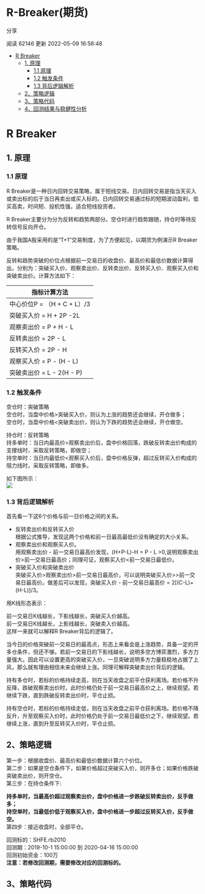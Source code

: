 # R-Breaker(期货)

分享

阅读 62146
 更新 2022-05-09 16:56:48

* [R Breaker](#95e32de9cbc3c066)
  + [1. 原理](#4d68e06c45acd2a2)
    - [1.1 原理](#6a0fbf342f63eb77)
    - [1.2 触发条件](#cee22b7a4e233343)
    - [1.3 背后逻辑解析](#3984987f6bbb6f35)
  + [2、策略逻辑](#b8a3058d88bf3ad2)
  + [3、策略代码](#caba9bac1a6a5be2)
  + [4、回测结果与稳健性分析](#017ce2183a41051c)

# R Breaker

## 1. 原理

### 1.1 原理

R Breaker是一种日内回转交易策略，属于短线交易。日内回转交易是指当天买入或卖出标的后于当日再卖出或买入标的。日内回转交易通过标的短期波动盈利，低买高卖，时间短、投机性强，适合短线投资者。

R Breaker主要分为分为反转和趋势两部分。空仓时进行趋势跟随，持仓时等待反转信号反向开仓。

由于我国A股采用的是“T+1”交易制度，为了方便起见，以期货为例演示R Breaker策略。

反转和趋势突破的价位点根据前一交易日的收盘价、最高价和最低价数据计算得出，分别为：突破买入价、观察卖出价、反转卖出价、反转买入价、观察买入价和突破卖出价。计算方法如下：

| 指标计算方法 |
| --- |
| 中心价位P = （H + C + L）/3 |
| 突破买入价 = H + 2P -2L |
| 观察卖出价 = P + H - L |
| 反转卖出价 = 2P - L |
| 反转买入价 = 2P - H |
| 观察买入价 = P - (H - L) |
| 突破卖出价 = L - 2(H - P) |

### 1.2 触发条件

空仓时：突破策略  
空仓时，当盘中价格>突破买入价，则认为上涨的趋势还会继续，开仓做多；  
空仓时，当盘中价格<突破卖出价，则认为下跌的趋势还会继续，开仓做空。

持仓时：反转策略  
持多单时：当日内最高价>观察卖出价后，盘中价格回落，跌破反转卖出价构成的支撑线时，采取反转策略，即做空；  
持空单时：当日内最低价<观察买入价后，盘中价格反弹，超过反转买入价构成的阻力线时，采取反转策略，即做多。

如下图所示：  
![](/uploads/202010/attach_16417be280731bd9.png)

### 1.3 背后逻辑解析

首先看一下这6个价格与前一日价格之间的关系。

* 反转卖出价和反转买入价  
  根据公式推导，发现这两个价格和前一日最高最低价没有确定的大小关系。
* 观察卖出价和观察买入价。  
  用观察卖出价 - 前一交易日最高价发现，(H+P-L)-H = P - L >0,说明观察卖出价>前一交易日最高价；同理可证，观察买入价<前一交易日最低价。
* 突破买入价和突破卖出价  
  突破买入价>观察卖出价>前一交易日最高价，可以说明突破买入价>>前一交易日最高价。做差后可以发现，突破买入价 - 前一交易日最高价 = 2[(C-L)+(H-L)]/3。

用K线形态表示：

前一交易日K线越长，下影线越长，突破买入价越高。  
前一交易日K线越长，上影线越长，突破卖入价越高。  
这样一来就可以解释R Breaker背后的逻辑了。

当今日的价格突破前一交易日的最高点，形态上来看会是上涨趋势，具备一定的开多仓条件，但还不够。若前一交易日的下影线越长，说明多空方博弈激烈，多方力量强大。因此可以设置更高的突破买入价，一旦突破说明多方力量稳稳地占据了上风，那么就有理由相信未来会继续上涨。同理可解释突破卖出价背后的逻辑。

持有多仓时，若标的价格持续走高，则在当天收盘之前平仓获利离场。若价格不升反降，跌破观察卖出价时，此时价格仍处于前一交易日最高价之上，继续观望。若继续下跌，直到跌破反转卖出价时，平仓止损。

持有空仓时，若标的价格持续走低，则在当天收盘之前平仓获利离场。若价格不降反升，升至观察买入价时，此时价格仍处于前一交易日最低价之下，继续观望。若继续上涨，直到升至反转买入价时，平仓止损。

## 2、策略逻辑

第一步：根据收盘价、最高价和最低价数据计算六个价位。  
第二步：如果是空仓条件下，如果价格超过突破买入价，则开多仓；如果价格跌破突破卖出价，则开空仓。  
第三步：在持仓条件下:

 **持多单时，当最高价超过观察卖出价，盘中价格进一步跌破反转卖出价，反手做多；  
持空单时，当最低价低于观察买入价，盘中价格进一步超过反转买入价，反手做空。**  
第四步：接近收盘时，全部平仓。

回测标的：SHFE.rb2010  
回测期：2019-10-1 15:00:00 到 2020-04-16 15:00:00  
回测初始资金：100万  
**注意：若修改回测期，需要修改对应的回测标的。**

## 3、策略代码

```